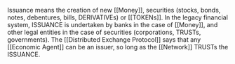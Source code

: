 Issuance means the creation of new [[Money]], securities (stocks, bonds, notes, debentures, bills, DERIVATIVEs) or [[TOKENs]]. In the legacy financial system, ISSUANCE is undertaken by banks in the case of [[Money]], and other legal entities in the case of securities (corporations, TRUSTs, governments). The [[Distributed Exchange Protocol]] says that any [[Economic Agent]] can be an issuer, so long as the [[Network]] TRUSTs the ISSUANCE.